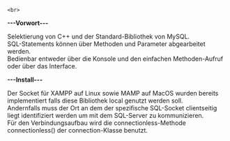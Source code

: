 	<br>
<b>	---Vorwort---	</b>

 Selektierung von C++ und der Standard-Bibliothek von MySQL.<br>
 SQL-Statements können über Methoden und Parameter abgearbeitet werden.<br>
 Bedienbar entweder über die Konsole und den einfachen Methoden-Aufruf oder über das Interface.<br>

<b>	---Install---	</b>

 Der Socket für XAMPP auf Linux sowie MAMP auf MacOS wurden bereits implementiert falls diese Bibliothek local genutzt werden soll.<br>
 Andernfalls muss der Ort an dem der spezifische SQL-Socket clientseitig liegt identifiziert werden um mit dem SQL-Server zu kommunizieren.<br>
 Für den Verbindungsaufbau wird die connectionless-Methode connectionless() der connection-Klasse benutzt. <br>
	<br>







